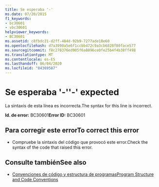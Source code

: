 ```yaml
---
title: Se esperaba '-'
ms.date: 07/20/2015
f1_keywords:
- bc30601
- vbc30601
helpviewer_keywords:
- BC30601
ms.assetid: c8fbdc21-d2ff-404d-92b9-7277ade18e60
ms.openlocfilehash: d7a3998a5e6f1ccbb472c9a3cb6828f80face577
ms.sourcegitcommit: f8c270376ed905f6a8896ce0fe25b4f4b38ff498
ms.translationtype: MT
ms.contentlocale: es-ES
ms.lasthandoff: 06/04/2020
ms.locfileid: "84369587"
---
```

# <a name="--expected"></a><span data-ttu-id="49d3b-102">Se esperaba '-'</span><span class="sxs-lookup"><span data-stu-id="49d3b-102">'-' expected</span></span>
<span data-ttu-id="49d3b-103">La sintaxis de esta línea es incorrecta.</span><span class="sxs-lookup"><span data-stu-id="49d3b-103">The syntax for this line is incorrect.</span></span>  
  
 <span data-ttu-id="49d3b-104">**Id. de error:** BC30601</span><span class="sxs-lookup"><span data-stu-id="49d3b-104">**Error ID:** BC30601</span></span>  
  
## <a name="to-correct-this-error"></a><span data-ttu-id="49d3b-105">Para corregir este error</span><span class="sxs-lookup"><span data-stu-id="49d3b-105">To correct this error</span></span>  
  
- <span data-ttu-id="49d3b-106">Compruebe la sintaxis del código que provocó este error.</span><span class="sxs-lookup"><span data-stu-id="49d3b-106">Check the syntax of the code that raised this error.</span></span>  
  
## <a name="see-also"></a><span data-ttu-id="49d3b-107">Consulte también</span><span class="sxs-lookup"><span data-stu-id="49d3b-107">See also</span></span>

- [<span data-ttu-id="49d3b-108">Convenciones de código y estructura de programas</span><span class="sxs-lookup"><span data-stu-id="49d3b-108">Program Structure and Code Conventions</span></span>](../programming-guide/program-structure/program-structure-and-code-conventions.md)
